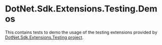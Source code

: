 ﻿# DotNet.Sdk.Extensions.Testing.Demos

This contains tests to demo the usage of the testing extensions provided by [DotNet.Sdk.Extensions.Testing project](/src/DotNet.Sdk.Extensions.Testing/DotNet.Sdk.Extensions.Testing.csproj).
